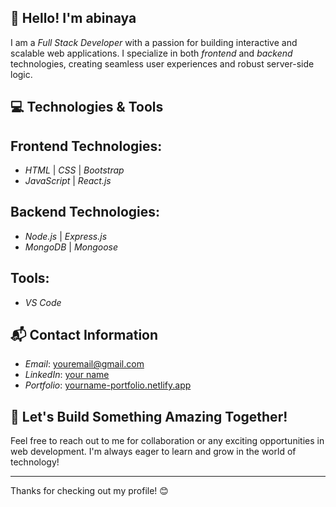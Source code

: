 ## 👋 Hello! I'm abinaya

I am a *Full Stack Developer* with a passion for building interactive and scalable web applications. I specialize in both *frontend* and *backend* technologies, creating seamless user experiences and robust server-side logic.

## 💻 Technologies & Tools

## Frontend Technologies:
- *HTML* | *CSS* | *Bootstrap* 
- *JavaScript* | *React.js*

## Backend Technologies:
- *Node.js* | *Express.js*  
- *MongoDB* | *Mongoose*

## Tools:
- *VS Code* 

## 📬 Contact Information
- *Email*: [youremail@gmail.com](mailto:youremail@gmail.com)
- *LinkedIn*: [your name](https://www.linkedin.com/in/yourname/)
- *Portfolio*: [yourname-portfolio.netlify.app](https://yourname-portfolio.netlify.app)

## 🚀 Let's Build Something Amazing Together!
Feel free to reach out to me for collaboration or any exciting opportunities in web development. I'm always eager to learn and grow in the world of technology!

---

Thanks for checking out my profile! 😊
